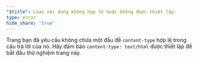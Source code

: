 ```yaml
---
"$title": Loại nội dung không hợp lệ hoặc không được thiết lập.
type: error
hide_share: 'true'
---
```


Trang bạn đã yêu cầu không chứa một đầu đề `content-type` hợp lệ trong câu trả lời của nó. Hãy đảm bảo `content-type: text/html` được thiết lập để bắt đầu thử nghiệm trang này.
